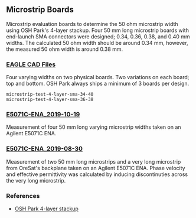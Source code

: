 ## Microstrip Boards

Microstrip evaluation boards to determine the 50 ohm microstrip width using OSH Park's 4-layer stackup.  Four 50 mm long microstrip boards with end-launch SMA connectors were designed; 0.34, 0.36, 0.38, and 0.40 mm widths.  The calculated 50 ohm width should be around 0.34 mm, however, the measured 50 ohm width is around 0.38 mm.

### [EAGLE CAD Files](../../eagle/test/)
Four varying widths on two physical boards.  Two variations on each board; top and bottom.  OSH Park always ships a minimum of 3 boards per design.

    microstrip-test-4-layer-sma-34-40
    microstrip-test-4-layer-sma-36-38

### [E5071C-ENA_2019-10-19](E5071C-ENA_2019-10-19)
Measurement of four 50 mm long varying microstrip widths taken on an Agilent E5071C ENA.

### [E5071C-ENA_2019-08-30](E5071C-ENA_2019-08-30)
Measurement of two 50 mm long microstrips and a very long microstrip from OreSat's backplane taken on an Agilent E5071C ENA.  Phase velocity and effective permittivity was calculated by inducing discontinuties across the very long microstrip.

### References
- [OSH Park 4-layer stackup](https://docs.oshpark.com/services/four-layer/)
